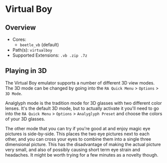 # Virtual Boy

## Overview

- Cores:
  - `beetle_vb` (default)
- Path(s): `virtualboy`
- Supported Extensions: `.vb .zip .7z`

## Playing in 3D

The Virtual Boy emulator supports a number of different 3D view modes. The 3D mode can be changed by going into the `RA Quick Menu` > `Options` > `3D Mode`.

Analglyph mode is the tradition mode for 3D glasses with two different color lenses. It's the default 3D mode, but to actually activate it you'll need to go into the `RA Quick Menu` > `Options` > `Analyglyph Preset` and choose the colors of your 3D glasses.

The other mode that you can try if you're good at and enjoy magic eye pictures is side-by-side. This places the two eye pictures next to each other, and you can cross your eyes to combine them into a single three dimensional picture. This has the disadvantage of making the actual picture very small, and also of possibly causing short term eye strain and headaches. It might be worth trying for a few minutes as a novelty though.
